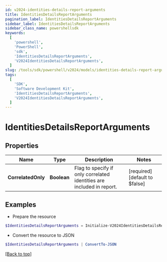 ```yaml
---
id: v2024-identities-details-report-arguments
title: IdentitiesDetailsReportArguments
pagination_label: IdentitiesDetailsReportArguments
sidebar_label: IdentitiesDetailsReportArguments
sidebar_class_name: powershellsdk
keywords:
  [
    'powershell',
    'PowerShell',
    'sdk',
    'IdentitiesDetailsReportArguments',
    'V2024IdentitiesDetailsReportArguments',
  ]
slug: /tools/sdk/powershell/v2024/models/identities-details-report-arguments
tags:
  [
    'SDK',
    'Software Development Kit',
    'IdentitiesDetailsReportArguments',
    'V2024IdentitiesDetailsReportArguments',
  ]
---
```


# IdentitiesDetailsReportArguments

## Properties

| Name | Type | Description | Notes |
| --- | --- | --- | --- |
| **CorrelatedOnly** | **Boolean** | Flag to specify if only correlated identities are included in report. | [required][default to $false] |

## Examples

- Prepare the resource

```powershell
$IdentitiesDetailsReportArguments = Initialize-V2024IdentitiesDetailsReportArguments  -CorrelatedOnly true
```

- Convert the resource to JSON

```powershell
$IdentitiesDetailsReportArguments | ConvertTo-JSON
```

[[Back to top]](#)
